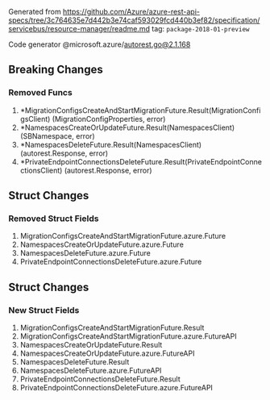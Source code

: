 Generated from https://github.com/Azure/azure-rest-api-specs/tree/3c764635e7d442b3e74caf593029fcd440b3ef82/specification/servicebus/resource-manager/readme.md tag: `package-2018-01-preview`

Code generator @microsoft.azure/autorest.go@2.1.168

## Breaking Changes

### Removed Funcs

1. *MigrationConfigsCreateAndStartMigrationFuture.Result(MigrationConfigsClient) (MigrationConfigProperties, error)
1. *NamespacesCreateOrUpdateFuture.Result(NamespacesClient) (SBNamespace, error)
1. *NamespacesDeleteFuture.Result(NamespacesClient) (autorest.Response, error)
1. *PrivateEndpointConnectionsDeleteFuture.Result(PrivateEndpointConnectionsClient) (autorest.Response, error)

## Struct Changes

### Removed Struct Fields

1. MigrationConfigsCreateAndStartMigrationFuture.azure.Future
1. NamespacesCreateOrUpdateFuture.azure.Future
1. NamespacesDeleteFuture.azure.Future
1. PrivateEndpointConnectionsDeleteFuture.azure.Future

## Struct Changes

### New Struct Fields

1. MigrationConfigsCreateAndStartMigrationFuture.Result
1. MigrationConfigsCreateAndStartMigrationFuture.azure.FutureAPI
1. NamespacesCreateOrUpdateFuture.Result
1. NamespacesCreateOrUpdateFuture.azure.FutureAPI
1. NamespacesDeleteFuture.Result
1. NamespacesDeleteFuture.azure.FutureAPI
1. PrivateEndpointConnectionsDeleteFuture.Result
1. PrivateEndpointConnectionsDeleteFuture.azure.FutureAPI
